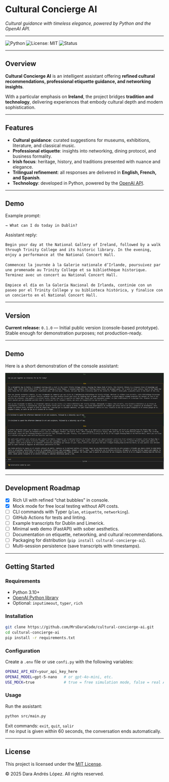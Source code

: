 # Cultural Concierge AI

*Cultural guidance with timeless elegance, powered by Python and the OpenAI API.*

---

![Python](https://img.shields.io/badge/Python-3.10+-darkgreen)
![License: MIT](https://img.shields.io/badge/License-MIT-gold)
![Status](https://img.shields.io/badge/Status-Active-darkgreen)

---

## Overview
**Cultural Concierge AI** is an intelligent assistant offering **refined cultural recommendations, professional etiquette guidance, and networking insights**.  

With a particular emphasis on **Ireland**, the project bridges **tradition and technology**, delivering experiences that embody cultural depth and modern sophistication.

---

## Features
- **Cultural guidance**: curated suggestions for museums, exhibitions, literature, and classical music.  
- **Professional etiquette**: insights into networking, dining protocol, and business formality.  
- **Irish focus**: heritage, history, and traditions presented with nuance and elegance.  
- **Trilingual refinement**: all responses are delivered in **English, French, and Spanish**.  
- **Technology**: developed in Python, powered by the [OpenAI API](https://platform.openai.com).  

---

## Demo

Example prompt:
```text
→ What can I do today in Dublin?
```

Assistant reply:
```
Begin your day at the National Gallery of Ireland, followed by a walk through Trinity College and its historic library. In the evening, enjoy a performance at the National Concert Hall.

Commencez la journée à la Galerie nationale d’Irlande, poursuivez par une promenade au Trinity College et sa bibliothèque historique. Terminez avec un concert au National Concert Hall.

Empiece el día en la Galería Nacional de Irlanda, continúe con un paseo por el Trinity College y su biblioteca histórica, y finalice con un concierto en el National Concert Hall.
```

---

## Version
**Current release:** `0.1.0` — Initial public version (console-based prototype).  
Stable enough for demonstration purposes; not production-ready.

---

## Demo

Here is a short demonstration of the console assistant:

![Demo of Cultural Concierge AI](./assets/screenshot1.png)

---

## Development Roadmap
- [x] Rich UI with refined “chat bubbles” in console.  
- [x] Mock mode for free local testing without API costs.  
- [ ] CLI commands with Typer (`plan`, `etiquette`, `networking`).  
- [ ] GitHub Actions for tests and linting.  
- [ ] Example transcripts for Dublin and Limerick.  
- [ ] Minimal web demo (FastAPI) with sober aesthetics.  
- [ ] Documentation on etiquette, networking, and cultural recommendations.  
- [ ] Packaging for distribution (`pip install cultural-concierge-ai`).  
- [ ] Multi-session persistence (save transcripts with timestamps).  

---

## Getting Started

### Requirements
- Python 3.10+  
- [OpenAI Python library](https://pypi.org/project/openai/)  
- Optional: `inputimeout`, `typer`, `rich`

### Installation
```bash
git clone https://github.com/MrsDaraCode/cultural-concierge-ai.git
cd cultural-concierge-ai
pip install -r requirements.txt
```

### Configuration
Create a `.env` file or use `confi.py` with the following variables:
```bash
OPENAI_API_KEY=your_api_key_here
OPENAI_MODEL=gpt-5-nano   # or gpt-4o-mini, etc.
USE_MOCK=true             # true = free simulation mode, false = real API
```

### Usage
Run the assistant:
```bash
python src/main.py
```

Exit commands: `exit`, `quit`, `salir`  
If no input is given within 60 seconds, the conversation ends automatically.

---

## License
This project is licensed under the [MIT License](LICENSE).  

© 2025 Dara Andrés López. All rights reserved.
